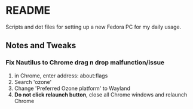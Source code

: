# README

Scripts and dot files for setting up a new Fedora PC for my daily usage.

## Notes and Tweaks
### Fix Nautilus to Chrome drag n drop malfunction/issue
1. in Chrome, enter address: about:flags
2. Search 'ozone'
3. Change 'Preferred Ozone platform' to Wayland
4. **Do not click relaunch button**, close all Chrome windows and relaunch Chrome
